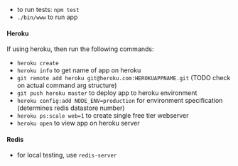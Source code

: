 * to run tests: `npm test`
* `./bin/www` to run app

#### Heroku

If using heroku, then run the following commands:

* `heroku create`
* `heroku info` to get name of app on heroku
* `git remote add heroku git@heroku.com:HEROKUAPPNAME.git` (TODO check on actual command arg structure)
* `git push heroku master` to deploy app to heroku environment
* `heroku config:add NODE_ENV=production` for environment specification (determines redis datastore number)
* `heroku ps:scale web=1` to create single free tier webserver
* `heroku open` to view app on heroku server

#### Redis

* for local testing, use `redis-server`